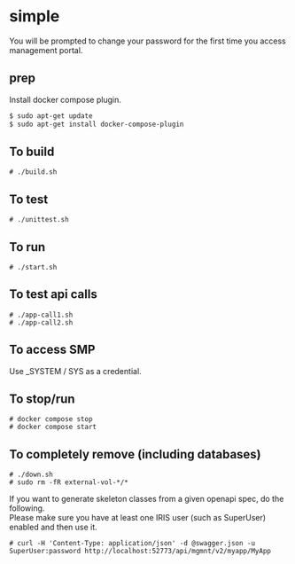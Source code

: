 # simple
You will be prompted to change your password for the first time you access management portal.  

## prep
Install docker compose plugin.

```bash
$ sudo apt-get update
$ sudo apt-get install docker-compose-plugin
```

## To build
```
# ./build.sh
```
## To test
```
# ./unittest.sh
```
## To run
```
# ./start.sh
```
## To test api calls
```
# ./app-call1.sh
# ./app-call2.sh
```
## To access SMP
Use _SYSTEM / SYS as a credential.

## To stop/run
```
# docker compose stop
# docker compose start
```
## To completely remove (including databases)
```
# ./down.sh
# sudo rm -fR external-vol-*/*
```

If you want to generate skeleton classes from a given openapi spec, do the following.   
Please make sure you have at least one IRIS user (such as SuperUser) enabled and then use it.
```
# curl -H 'Content-Type: application/json' -d @swagger.json -u SuperUser:password http://localhost:52773/api/mgmnt/v2/myapp/MyApp
```
